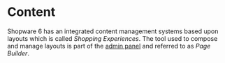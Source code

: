 # Content

Shopware 6 has an integrated content management systems based upon layouts which is called _Shopping Experiences_. The tool used to compose and manage layouts is part of the [admin panel](../../framework/architecture/administration-concept.md) and referred to as _Page Builder_.

<PageRef page="shopping-experiences-cms.md" title="<<<title-missing>>>" />
